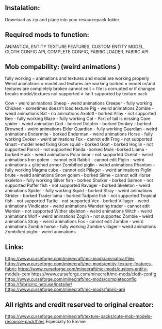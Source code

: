 Instalation:
--------------------------------------------------------
Download as zip and place into your resourcepack folder.

Required mods to function:
--------------------------------------------------------
ANIMATICA, ENTITY TEXTURE FEATURES, CUSTOM ENTITY MODEL, CLOTH CONFIG API, COMPLETE CONFIG,
FABRIC LOADER, FABRIC API

Mob compability: (weird animations )
--------------------------------------------------------
fully working = animations and textures and model are working properly
Weird animations = model and textures are working
borked = model or/and textures are completely broken
cannot edit = file is corrupted or if changed breaks model/textures
not supported = Isn't supported by texture pack

Cow - weird animations
Sheep - weird animations
Creeper - fully working
Chicken - sometimes doesn't load texture
Pig - weird animations
Zombie - weird animations
Bat - no animations
Axolotl - borked
Allay - not supported
Bee - fully working
Blaze - fully working
Cat - Part of tail is missing
Cave spider - weird animation
Cod - borked
Dolphin - borked
Donkey - borked
Drowned - weird animations
Elder Guardian - fully working
Guardian - weird animations
Endermite - borked
Enderman - weird animations
Horse - fully working
Evoker - weird animations
Fox - cannot edit
Frog - not supported
Ghast - model need fixing
Glow squid - borked
Goat - borked
Hoglin - not supported
Parrot - not supported
Panda -borked
Mule -borked
Llama - borked
Husk - weird animations
Polar bear - not supported
Ocelot - weird animations
Iron golem - cannot edit
Rabbit - cannot edit
Piglin - weird animations + glitched armor
Zombified piglin - weird animations
Phantom - fully working
Magma cube - cannot edit
Pillager - weird animations
Piglin brute - weird animations
Snow golem - borked
Slime - cannot edit
Horse skeleton - fully working
Silver fish - borked
Shulker - borked
Salmon - not supported
Puffer fish - not supported
Ravager - borked
Skeleton - weird animations
Spider - fully working
Squid - borked
Stray - weird animations
Strider - borked
Trader lama - borked
Tadpole fish - not supported
Tropical fish - not supported
Turlte - not supported
Vex - borked
Villager - weird animations
Vindicator - weird animations
Wandering trader - cannot edit
Warden - not supported
Wither skeleton - weird animations
Witch - weird animations
Wolf - weird animations
Zoglin - not supported
Zombie - weird animations
Stray - weird animations
Fox - cannot edit
Zombie - weird animations
Zombie horse - fully working
Zombie villager - weird animations
Zombified piglin - weird animations

Links:
--------------------------------------------------------
https://www.curseforge.com/minecraft/mc-mods/animatica/files
https://www.curseforge.com/minecraft/mc-mods/entity-texture-features-fabric
https://www.curseforge.com/minecraft/mc-mods/custom-entity-models-cem
https://www.curseforge.com/minecraft/mc-mods/cloth-config
https://www.curseforge.com/minecraft/mc-mods/completeconfig
https://fabricmc.net/use/installer/
https://www.curseforge.com/minecraft/mc-mods/fabric-api

All rights and credit reserved to original creator:
------------------------------------------------------
https://www.curseforge.com/minecraft/texture-packs/cute-mob-models-resource-pack/files
Especially to Emmie.
